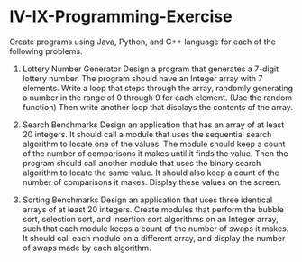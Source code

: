 # IV-IX-Programming-Exercise
 Create programs using Java, Python, and C++ language for each of the following problems.


1. Lottery Number Generator
Design a program that generates a 7-digit lottery number. The program should have an Integer array with 7 elements. Write a loop that steps through the array, randomly generating a number in the range of 0 through 9 for each element. (Use the random function) Then write another loop that displays the contents of the array.

2. Search Benchmarks
Design an application that has an array of at least 20 integers. It should call a module that uses the sequential search algorithm to locate one of the values. The module should keep a count of the number of comparisons it makes until it finds the value. Then the program should call another module that uses the binary search algorithm to locate the same value. It should also keep a count of the number of comparisons it makes. Display these values on the screen.

3. Sorting Benchmarks 
Design an application that uses three identical arrays of at least 20 integers. 
Create modules that perform the bubble sort, selection sort, and insertion sort algorithms on an Integer array, such that each module keeps a count of the number of swaps it makes. It should call each module on a different array, and display the number of swaps made by each algorithm.